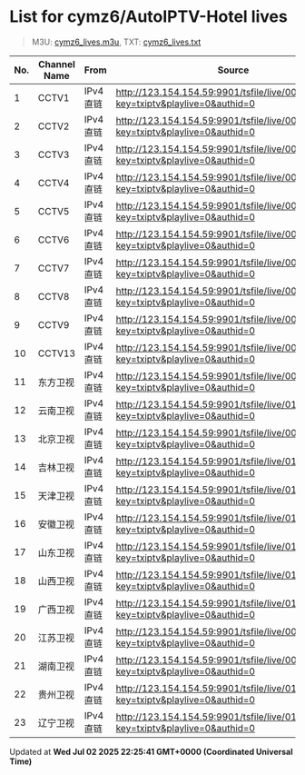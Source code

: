 # List for **cymz6/AutoIPTV-Hotel lives**

> M3U: [cymz6_lives.m3u](/cymz6_lives.m3u), TXT: [cymz6_lives.txt](/txt/cymz6_lives.txt)

| No. | Channel Name | From | Source |
| --- | ------------ | ---- | ------ |
| 1 | CCTV1 | IPv4 直链 | <http://123.154.154.59:9901/tsfile/live/0001_1.m3u8?key=txiptv&playlive=0&authid=0> |
| 2 | CCTV2 | IPv4 直链 | <http://123.154.154.59:9901/tsfile/live/0002_1.m3u8?key=txiptv&playlive=0&authid=0> |
| 3 | CCTV3 | IPv4 直链 | <http://123.154.154.59:9901/tsfile/live/0003_1.m3u8?key=txiptv&playlive=0&authid=0> |
| 4 | CCTV4 | IPv4 直链 | <http://123.154.154.59:9901/tsfile/live/0004_1.m3u8?key=txiptv&playlive=0&authid=0> |
| 5 | CCTV5 | IPv4 直链 | <http://123.154.154.59:9901/tsfile/live/0005_1.m3u8?key=txiptv&playlive=0&authid=0> |
| 6 | CCTV6 | IPv4 直链 | <http://123.154.154.59:9901/tsfile/live/0006_1.m3u8?key=txiptv&playlive=0&authid=0> |
| 7 | CCTV7 | IPv4 直链 | <http://123.154.154.59:9901/tsfile/live/0007_1.m3u8?key=txiptv&playlive=0&authid=0> |
| 8 | CCTV8 | IPv4 直链 | <http://123.154.154.59:9901/tsfile/live/0008_1.m3u8?key=txiptv&playlive=0&authid=0> |
| 9 | CCTV9 | IPv4 直链 | <http://123.154.154.59:9901/tsfile/live/0009_1.m3u8?key=txiptv&playlive=0&authid=0> |
| 10 | CCTV13 | IPv4 直链 | <http://123.154.154.59:9901/tsfile/live/0013_1.m3u8?key=txiptv&playlive=0&authid=0> |
| 11 | 东方卫视 | IPv4 直链 | <http://123.154.154.59:9901/tsfile/live/0018_1.m3u8?key=txiptv&playlive=0&authid=0> |
| 12 | 云南卫视 | IPv4 直链 | <http://123.154.154.59:9901/tsfile/live/0110_1.m3u8?key=txiptv&playlive=0&authid=0> |
| 13 | 北京卫视 | IPv4 直链 | <http://123.154.154.59:9901/tsfile/live/0016_1.m3u8?key=txiptv&playlive=0&authid=0> |
| 14 | 吉林卫视 | IPv4 直链 | <http://123.154.154.59:9901/tsfile/live/0116_2.m3u8?key=txiptv&playlive=0&authid=0> |
| 15 | 天津卫视 | IPv4 直链 | <http://123.154.154.59:9901/tsfile/live/0135_1.m3u8?key=txiptv&playlive=0&authid=0> |
| 16 | 安徽卫视 | IPv4 直链 | <http://123.154.154.59:9901/tsfile/live/0130_2.m3u8?key=txiptv&playlive=0&authid=0> |
| 17 | 山东卫视 | IPv4 直链 | <http://123.154.154.59:9901/tsfile/live/0125_1.m3u8?key=txiptv&playlive=0&authid=0> |
| 18 | 山西卫视 | IPv4 直链 | <http://123.154.154.59:9901/tsfile/live/0109_2.m3u8?key=txiptv&playlive=0&authid=0> |
| 19 | 广西卫视 | IPv4 直链 | <http://123.154.154.59:9901/tsfile/live/0112_1.m3u8?key=txiptv&playlive=0&authid=0> |
| 20 | 江苏卫视 | IPv4 直链 | <http://123.154.154.59:9901/tsfile/live/0017_1.m3u8?key=txiptv&playlive=0&authid=0> |
| 21 | 湖南卫视 | IPv4 直链 | <http://123.154.154.59:9901/tsfile/live/0019_1.m3u8?key=txiptv&playlive=0&authid=0> |
| 22 | 贵州卫视 | IPv4 直链 | <http://123.154.154.59:9901/tsfile/live/0142_1.m3u8?key=txiptv&playlive=0&authid=0> |
| 23 | 辽宁卫视 | IPv4 直链 | <http://123.154.154.59:9901/tsfile/live/0123_1.m3u8?key=txiptv&playlive=0&authid=0> |

Updated at **Wed Jul 02 2025 22:25:41 GMT+0000 (Coordinated Universal Time)**
